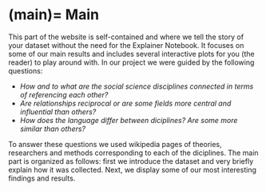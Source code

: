 (main)=
Main
=====

This part of the website is self-contained and where we tell the story of your dataset without the need for the Explainer Notebook. It focuses on some of our main results and includes several interactive plots for you (the reader) to play around with. In our project we were guided by the following questions:

* *How and to what are the social science disciplines connected in terms of referencing each other?*
* *Are relationships reciprocal or are some fields more central and influential than others?*
* *How does the language differ between diciplines? Are some more similar than others?*

To answer these questions we used wikipedia pages of theories, researchers and methods corresponding to each of the diciplines. The main part is organized as follows: first we introduce the dataset and very briefly explain how it was collected. Next, we display some of our most interesting findings and results. 
